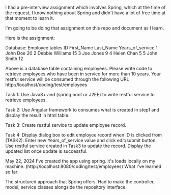 I had a pre-interview assignment which involves Spring, which at the time of the request, I know nothing about Spring and didn't have a lot of free time at that moment to learn it.

I'm going to be doing that assignment on this repo and document as I learn. 




Here is the assignment:

Database: Employee tables
ID	First_Name	Last_Name 	Years_of_service
1	John	Doe	20
2	Debbie	Williams	15
3	Joe	Jones	9
4	Helen	Chan	5
5	John	Smith	12

Above is a database table containing employees. Please write code to retrieve employees who have been in service for more than 10 years.
Your restful service will be consumed through the following URL
http://localhost/coding/test/employees

Task 1: 
Use Java8+ and (spring boot or J2EE) to write restful service to retrieve employees. 

Task 2:
Use Angular framework to consumes what is created in step1 and display the result in html table.

Task 3:
Create restful service to update employee record.

Task 4:
Display dialog box to edit employee record when ID is clicked from (TASK2). Enter new Years_of_service value and click edit/submit button. Use restful service created in Task3 to update the record. Display the updated list once update is successful.


May 22, 2024
I've created the app using spring. it's loads locally on my machine. (http://localhost:8080/coding/test/employees)
What I've learned so far:

The structured approach that Spring offers. 
Had to make the controller, model, service classes alongside the repository interface. 
